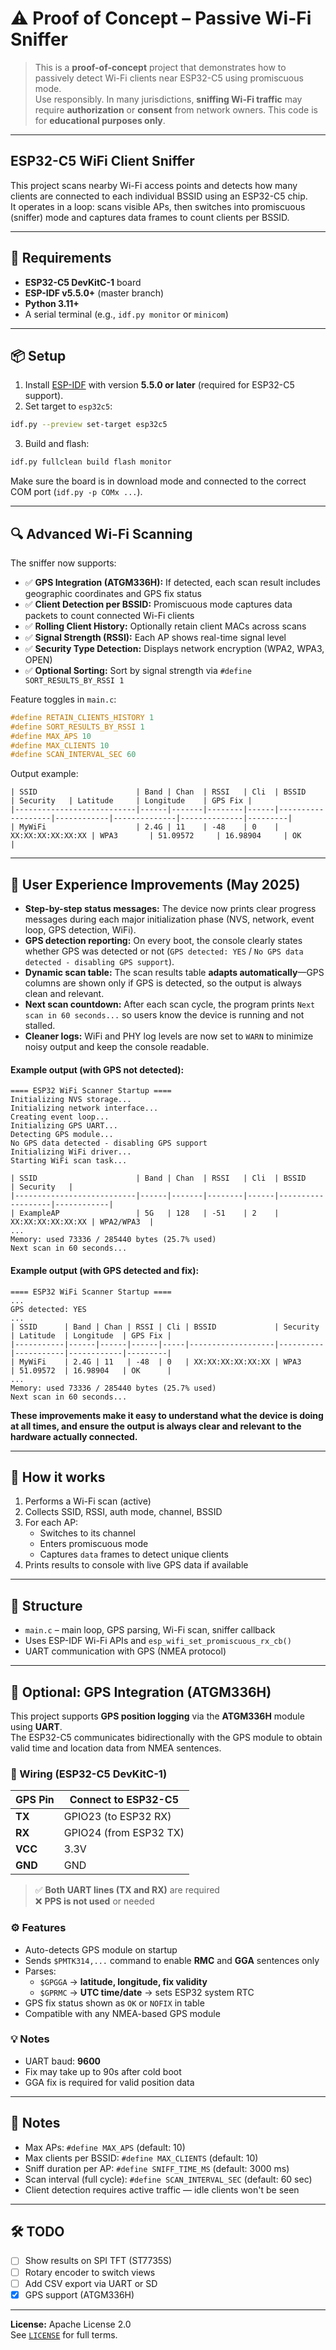 # ⚠️ Proof of Concept – Passive Wi-Fi Sniffer

> This is a **proof-of-concept** project that demonstrates how to passively detect Wi-Fi clients near ESP32-C5 using promiscuous mode.\
> Use responsibly. In many jurisdictions, **sniffing Wi-Fi traffic** may require **authorization** or **consent** from network owners. This code is for **educational purposes only**.

---

## ESP32-C5 WiFi Client Sniffer

This project scans nearby Wi-Fi access points and detects how many clients are connected to each individual BSSID using an ESP32-C5 chip.\
It operates in a loop: scans visible APs, then switches into promiscuous (sniffer) mode and captures data frames to count clients per BSSID.

---

## 🔧 Requirements

- **ESP32-C5 DevKitC-1** board
- **ESP-IDF v5.5.0+** (master branch)
- **Python 3.11+**
- A serial terminal (e.g., `idf.py monitor` or `minicom`)

---

## 📦 Setup

1. Install [ESP-IDF](https://docs.espressif.com/projects/esp-idf/en/latest/esp32c5/get-started/index.html) with version **5.5.0 or later** (required for ESP32-C5 support).
2. Set target to `esp32c5`:

```bash
idf.py --preview set-target esp32c5
```

3. Build and flash:

```bash
idf.py fullclean build flash monitor
```

Make sure the board is in download mode and connected to the correct COM port (`idf.py -p COMx ...`).

---

## 🔍 Advanced Wi-Fi Scanning

The sniffer now supports:

- ✅ **GPS Integration (ATGM336H):** If detected, each scan result includes geographic coordinates and GPS fix status
- ✅ **Client Detection per BSSID:** Promiscuous mode captures data packets to count connected Wi-Fi clients
- ✅ **Rolling Client History:** Optionally retain client MACs across scans
- ✅ **Signal Strength (RSSI):** Each AP shows real-time signal level
- ✅ **Security Type Detection:** Displays network encryption (WPA2, WPA3, OPEN)
- ✅ **Optional Sorting:** Sort by signal strength via `#define SORT_RESULTS_BY_RSSI 1`

Feature toggles in `main.c`:

```c
#define RETAIN_CLIENTS_HISTORY 1
#define SORT_RESULTS_BY_RSSI 1
#define MAX_APS 10
#define MAX_CLIENTS 10
#define SCAN_INTERVAL_SEC 60
```

Output example:

```
| SSID                      | Band | Chan  | RSSI   | Cli  | BSSID             | Security   | Latitude     | Longitude    | GPS Fix |
|---------------------------|------|-------|--------|------|-------------------|------------|--------------|--------------|---------|
| MyWiFi                    | 2.4G | 11    | -48    | 0    | XX:XX:XX:XX:XX:XX | WPA3       | 51.09572     | 16.98904     | OK      |
```

---

## 🚦 User Experience Improvements (May 2025)

- **Step-by-step status messages:** The device now prints clear progress messages during each major initialization phase (NVS, network, event loop, GPS detection, WiFi).
- **GPS detection reporting:** On every boot, the console clearly states whether GPS was detected or not (`GPS detected: YES` / `No GPS data detected - disabling GPS support`).
- **Dynamic scan table:** The scan results table **adapts automatically**—GPS columns are shown only if GPS is detected, so the output is always clean and relevant.
- **Next scan countdown:** After each scan cycle, the program prints `Next scan in 60 seconds...` so users know the device is running and not stalled.
- **Cleaner logs:** WiFi and PHY log levels are now set to `WARN` to minimize noisy output and keep the console readable.

#### Example output (with GPS not detected):

```
==== ESP32 WiFi Scanner Startup ====
Initializing NVS storage...
Initializing network interface...
Creating event loop...
Initializing GPS UART...
Detecting GPS module...
No GPS data detected - disabling GPS support
Initializing WiFi driver...
Starting WiFi scan task...

| SSID                      | Band | Chan  | RSSI   | Cli  | BSSID             | Security   |
|---------------------------|------|-------|--------|------|-------------------|------------|
| ExampleAP                 | 5G   | 128   | -51    | 2    | XX:XX:XX:XX:XX:XX | WPA2/WPA3  |
...
Memory: used 73336 / 285440 bytes (25.7% used)
Next scan in 60 seconds...
```

#### Example output (with GPS detected and fix):

```
==== ESP32 WiFi Scanner Startup ====
...
GPS detected: YES
...
| SSID      | Band | Chan | RSSI | Cli | BSSID             | Security | Latitude  | Longitude  | GPS Fix |
|-----------|------|------|------|-----|-------------------|----------|-----------|------------|---------|
| MyWiFi    | 2.4G | 11   | -48  | 0   | XX:XX:XX:XX:XX:XX | WPA3     | 51.09572  | 16.98904   | OK      |
...
Memory: used 73336 / 285440 bytes (25.7% used)
Next scan in 60 seconds...
```

**These improvements make it easy to understand what the device is doing at all times, and ensure the output is always clear and relevant to the hardware actually connected.**

---

## 🧠 How it works

1. Performs a Wi-Fi scan (active)
2. Collects SSID, RSSI, auth mode, channel, BSSID
3. For each AP:
   - Switches to its channel
   - Enters promiscuous mode
   - Captures `data` frames to detect unique clients
4. Prints results to console with live GPS data if available

---

## 📁 Structure

- `main.c` – main loop, GPS parsing, Wi-Fi scan, sniffer callback
- Uses ESP-IDF Wi-Fi APIs and `esp_wifi_set_promiscuous_rx_cb()`
- UART communication with GPS (NMEA protocol)

---

## 🧭 Optional: GPS Integration (ATGM336H)

This project supports **GPS position logging** via the **ATGM336H** module using **UART**.\
The ESP32-C5 communicates bidirectionally with the GPS module to obtain valid time and location data from NMEA sentences.

### 🔌 Wiring (ESP32-C5 DevKitC-1)

| GPS Pin | Connect to ESP32-C5    |
| ------- | ---------------------- |
| **TX**  | GPIO23 (to ESP32 RX)   |
| **RX**  | GPIO24 (from ESP32 TX) |
| **VCC** | 3.3V                   |
| **GND** | GND                    |

> ✅ **Both UART lines (TX and RX)** are required\
> ❌ **PPS is not used** or needed

### ⚙️ Features

- Auto-detects GPS module on startup
- Sends `$PMTK314,...` command to enable **RMC** and **GGA** sentences only
- Parses:
  - `$GPGGA` → **latitude, longitude, fix validity**
  - `$GPRMC` → **UTC time/date** → sets ESP32 system RTC
- GPS fix status shown as `OK` or `NOFIX` in table
- Compatible with any NMEA-based GPS module

### 💡 Notes

- UART baud: **9600**
- Fix may take up to 90s after cold boot
- GGA fix is required for valid position data

---

## 📍 Notes

- Max APs: `#define MAX_APS` (default: 10)
- Max clients per BSSID: `#define MAX_CLIENTS` (default: 10)
- Sniff duration per AP: `#define SNIFF_TIME_MS` (default: 3000 ms)
- Scan interval (full cycle): `#define SCAN_INTERVAL_SEC` (default: 60 sec)
- Client detection requires active traffic — idle clients won't be seen

---

## 🛠️ TODO

- [ ] Show results on SPI TFT (ST7735S)
- [ ] Rotary encoder to switch views
- [ ] Add CSV export via UART or SD
- [X] GPS support (ATGM336H)

---

**License:** Apache License 2.0\
See [`LICENSE`](LICENSE) for full terms.
